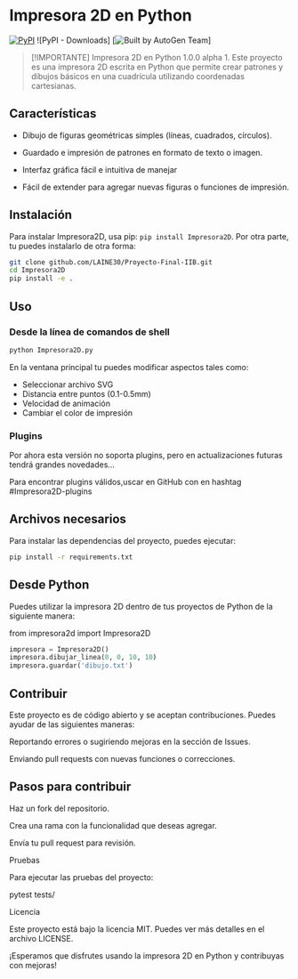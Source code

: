# Impresora 2D en Python

[![PyPI](https://img.shields.io/pypi/v/markitdown.svg)](https://pypi.org/project/markitdown/)
![PyPI - Downloads]
[![Built by AutoGen Team](https://img.shields.io/badge/Built%20by-AutoGen%20Team-blue)]

> [!IMPORTANTE]
> Impresora 2D en Python 1.0.0 alpha 1. Este proyecto es una impresora 2D escrita en Python que permite crear patrones y dibujos básicos en una cuadrícula utilizando coordenadas cartesianas.


## Características

- Dibujo de figuras geométricas simples (líneas, cuadrados, círculos).

- Guardado e impresión de patrones en formato de texto o imagen.

- Interfaz gráfica fácil e intuitiva de manejar

- Fácil de extender para agregar nuevas figuras o funciones de impresión.

## Instalación

Para instalar Impresora2D, usa pip: `pip install Impresora2D`. Por otra parte, tu puedes instalarlo de otra forma:

```bash
git clone github.com/LAINE30/Proyecto-Final-IIB.git
cd Impresora2D
pip install -e .
```
## Uso

### Desde la línea de comandos de shell

```bash
python Impresora2D.py
```
En la ventana principal tu puedes modificar aspectos tales como:
- Seleccionar archivo SVG
- Distancia entre puntos (0.1-0.5mm)
- Velocidad de animación
- Cambiar el color de impresión

### Plugins

Por ahora esta versión no soporta plugins, pero en actualizaciones futuras tendrá grandes novedades...

Para encontrar plugins válidos,uscar en GitHub con en hashtag #Impresora2D-plugins

## Archivos necesarios

Para instalar las dependencias del proyecto, puedes ejecutar:

```bash
pip install -r requirements.txt
```

## Desde Python

Puedes utilizar la impresora 2D dentro de tus proyectos de Python de la siguiente manera:

from impresora2d import Impresora2D

```python
impresora = Impresora2D()
impresora.dibujar_linea(0, 0, 10, 10)
impresora.guardar('dibujo.txt')
```

## Contribuir

Este proyecto es de código abierto y se aceptan contribuciones. Puedes ayudar de las siguientes maneras:

Reportando errores o sugiriendo mejoras en la sección de Issues.

Enviando pull requests con nuevas funciones o correcciones.

## Pasos para contribuir

Haz un fork del repositorio.

Crea una rama con la funcionalidad que deseas agregar.

Envía tu pull request para revisión.

Pruebas

Para ejecutar las pruebas del proyecto:

pytest tests/

Licencia

Este proyecto está bajo la licencia MIT. Puedes ver más detalles en el archivo LICENSE.

¡Esperamos que disfrutes usando la impresora 2D en Python y contribuyas con mejoras!
